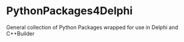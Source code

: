 # PythonPackages4Delphi
General collection of Python Packages wrapped for use in Delphi and C++Builder
